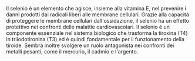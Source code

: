 Il selenio è un elemento che agisce, insieme alla vitamina E, nel prevenire i danni prodotti dai radicali liberi alle membrane cellulari.
Grazie alla capacità di proteggere le membrane cellulari dall'ossidazione, il selenio ha un effetto protettivo nei confronti delle malattie cardiovascolari. 
Il selenio è un componente essenziale nel sistema biologico che trasforma la tiroxina (T4) in triiodotironina (T3) ed è quindi fondamentale per il funzionamento della tiroide.
Sembra inoltre svolgere un ruolo antagonista nei confronti dei metalli pesanti, come il mercurio, il cadmio e l'argento.